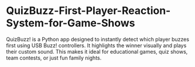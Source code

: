 # QuizBuzz-First-Player-Reaction-System-for-Game-Shows
QuizBuzz! is a Python app designed to instantly detect which player buzzes first using USB Buzz! controllers. It highlights the winner visually and plays their custom sound. This makes it ideal for educational games, quiz shows, team contests, or just fun family nights.
